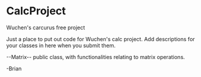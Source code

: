 # CalcProject
Wuchen's carcurus free project

Just a place to put out code for Wuchen's calc project. Add descriptions for your classes in here when you submit them.

--Matrix--
public class, with functionalities relating to matrix operations.



-Brian
